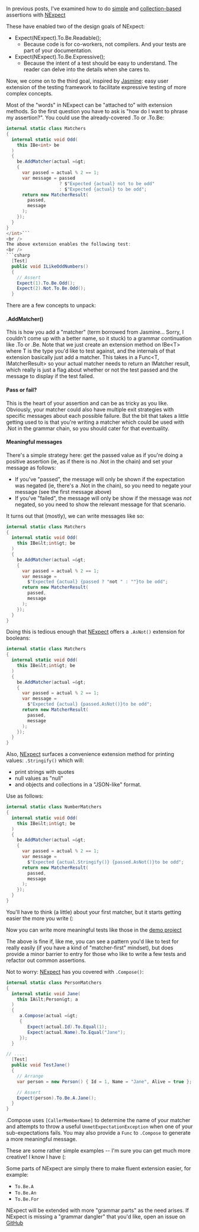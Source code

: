 In previous posts, I've examined how to do [simple](20170921_NExpectLevel1.md)
and [collection-based](20190917_NExpectLevel2.md) assertions with
[NExpect](https://github.com/fluffynuts/NExpect)

These have enabled two of the design goals of NExpect:<br />

- Expect(NExpect).To.Be.Readable();
    - Because code is for co-workers, not compilers. And your tests are
    part of your documentation.
- Expect(NExpect).To.Be.Expressive();
    - Because the intent of a test should be easy to understand.
    The reader can delve into the details when she cares to.

Now, we come on to the third goal, inspired by [Jasmine]("https://jasmine.github.io/"):
easy user extension of the testing framework to facilitate expressive testing of more
complex concepts.

Most of the "words" in NExpect can be "attached to" with extension methods. So the first question you have to ask is "how do I want to phrase my assertion?". You could use the already-covered .To or .To.Be:
```csharp
internal static class Matchers
{
  internal static void Odd(
    this IBe<int> be
  )
  {
    be.AddMatcher(actual =&gt;
    {
      var passed = actual % 2 == 1;
      var message = passed
                    ? $"Expected {actual} not to be odd"
                    : $"Expected {actual} to be odd";
      return new MatcherResult(
        passed,
        message
      );
    });
  }
}
</int>```
<br />
The above extension enables the following test:
<br />
```csharp
  [Test]
  public void ILikeOddNumbers()
  {
    // Assert
    Expect(1).To.Be.Odd();
    Expect(2).Not.To.Be.Odd();
  }
```

There are a few concepts to unpack:
#### .AddMatcher()
This is how you add a "matcher" (term borrowed from Jasmine... Sorry, I couldn't come up with a
better name, so it stuck) to a grammar continuation like .To or .Be. Note that we just create an
extension method on IBe&lt;T&gt; where T is the type you'd like to test against, and the
internals of that extension basically just add a matcher. This takes in a Func&lt;T,
IMatcherResult&gt; so your actual matcher needs to return an IMatcher result, which really is
just a flag about whether or not the test passed and the message to display if the test failed.

#### Pass or fail?
This is the heart of your assertion and can be as tricky as you like. Obviously, your matcher
could also have multiple exit strategies with specific messages about each possible failure. But
the bit that takes a little getting used to is that you're writing a matcher which could be used
with .Not in the grammar chain, so you should cater for that eventuality.

#### Meaningful messages
There's a simple strategy here: get the passed value as if you're doing a positive assertion (ie,
as if there is no .Not in the chain) and set your message as follows:

- If you've "passed", the message will only be shown if the expectation was negated
    (ie, there's a .Not in the chain), so you need to negate your message (see the first message above)
- If you've "failed", the message will only be show if the message was _not_ negated,
    so you need to show the relevant message for that scenario.

It turns out that (mostly), we can write messages like so:
```csharp
internal static class Matchers
{
  internal static void Odd(
    this IBe&lt;int&gt; be
  )
  {
    be.AddMatcher(actual =&gt;
    {
      var passed = actual % 2 == 1;
      var message =
        $"Expected {actual} {passed ? "not " : ""}to be odd";
      return new MatcherResult(
        passed,
        message
      );
    });
  }
}
```

Doing this is tedious enough that [NExpect](https://github.com/fluffynuts/NExpect) offers a
`.AsNot()` extension for booleans:
```csharp
internal static class Matchers
{
  internal static void Odd(
    this IBe&lt;int&gt; be
  )
  {
    be.AddMatcher(actual =&gt;
    {
      var passed = actual % 2 == 1;
      var message =
        $"Expected {actual} {passed.AsNot()}to be odd";
      return new MatcherResult(
        passed,
        message
      );
    });
  }
}
```

Also, [NExpect](https://github.com/fluffynuts/NExpect) surfaces a convenience extension method
for printing values: `.Stringify()` which will:

- print strings with quotes
- null values as "null"
- and objects and collections in a "JSON-like" format.

Use as follows:

```csharp
internal static class NumberMatchers
{
  internal static void Odd(
    this IBe&lt;int&gt; be
  )
  {
    be.AddMatcher(actual =&gt;
    {
      var passed = actual % 2 == 1;
      var message =
        $"Expected {actual.Stringify()} {passed.AsNot()}to be odd";
      return new MatcherResult(
        passed,
        message
      );
    });
  }
}
```

You'll have to think (a little) about your first matcher, but it starts getting easier the more you write (:

Now you can write more meaningful tests like those in the
[demo project](https://github.com/fluffynuts/NExpect.Demo/blob/master/src/NExpect.Demo.Tests/TestAnimalFactory.cs)

The above is fine if, like me, you can see a pattern you'd like to test for really easily (if you have a kind of "matcher-first" mindset), but does provide a minor
barrier to entry for those who like to write a few tests and refactor out common assertions.

Not to worry: [NExpect](https://github.com/fluffynuts/NExpect) has you covered with
`.Compose()`:

```csharp
internal static class PersonMatchers
{
  internal static void Jane(
    this IA&lt;Person&gt; a
  )
  {
     a.Compose(actual =&gt;
     {
        Expect(actual.Id).To.Equal(1);
        Expect(actual.Name).To.Equal("Jane");
     });
  }

// ....
  [Test]
  public void TestJane()
  {
    // Arrange
    var person = new Person() { Id = 1, Name = "Jane", Alive = true };

    // Assert
    Expect(person).To.Be.A.Jane();
  }
}
```

.Compose uses `[CallerMemberName]` to determine the name of your matcher and attempts to throw a
useful `UnmetExpectationException` when one of your sub-expectations fails. You may also provide
a `Func` to `.Compose` to generate a more meaningful message.

These are some rather simple examples -- I'm sure you can get much more creative! I know I have (:

Some parts of NExpect are simply there to make fluent extension easier, for example:<br />

- `To.Be.A`
- `To.Be.An`
- `To.Be.For`

NExpect will be extended with more "grammar parts" as the need arises. If NExpect is missing a
"grammar dangler" that you'd like, open an issue on
[GitHub](https://github.com/fluffynuts/NExpect)